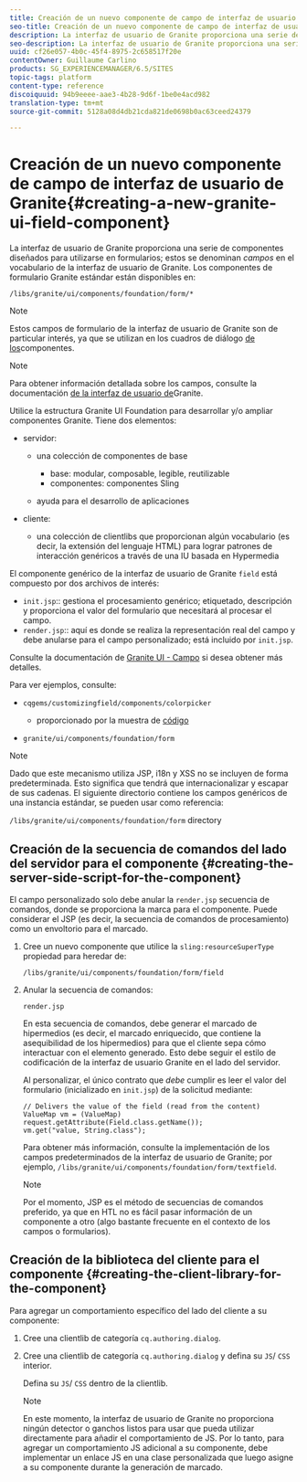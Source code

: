 ```yaml
---
title: Creación de un nuevo componente de campo de interfaz de usuario de Granite
seo-title: Creación de un nuevo componente de campo de interfaz de usuario de Granite
description: La interfaz de usuario de Granite proporciona una serie de componentes diseñados para utilizarse en formularios, denominados campos
seo-description: La interfaz de usuario de Granite proporciona una serie de componentes diseñados para utilizarse en formularios, denominados campos
uuid: cf26e057-4b0c-45f4-8975-2c658517f20e
contentOwner: Guillaume Carlino
products: SG_EXPERIENCEMANAGER/6.5/SITES
topic-tags: platform
content-type: reference
discoiquuid: 94b9eeee-aae3-4b28-9d6f-1be0e4acd982
translation-type: tm+mt
source-git-commit: 5128a08d4db21cda821de0698b0ac63ceed24379

---
```



# Creación de un nuevo componente de campo de interfaz de usuario de Granite{#creating-a-new-granite-ui-field-component}

La interfaz de usuario de Granite proporciona una serie de componentes diseñados para utilizarse en formularios; estos se denominan *campos* en el vocabulario de la interfaz de usuario de Granite. Los componentes de formulario Granite estándar están disponibles en:

`/libs/granite/ui/components/foundation/form/*`

>[!NOTE]
>
>Estos campos de formulario de la interfaz de usuario de Granite son de particular interés, ya que se utilizan en los cuadros de diálogo [de los](/help/sites-developing/developing-components.md)componentes.

>[!NOTE]
>
>Para obtener información detallada sobre los campos, consulte la documentación [de la interfaz de usuario de](https://helpx.adobe.com/experience-manager/6-5/sites/developing/using/reference-materials/granite-ui/api/index.html)Granite.

Utilice la estructura Granite UI Foundation para desarrollar y/o ampliar componentes Granite. Tiene dos elementos:

* servidor:

   * una colección de componentes de base

      * base: modular, composable, legible, reutilizable
      * componentes: componentes Sling
   * ayuda para el desarrollo de aplicaciones


* cliente:

   * una colección de clientlibs que proporcionan algún vocabulario (es decir, la extensión del lenguaje HTML) para lograr patrones de interacción genéricos a través de una IU basada en Hypermedia

El componente genérico de la interfaz de usuario de Granite `field` está compuesto por dos archivos de interés:

* `init.jsp`:: gestiona el procesamiento genérico; etiquetado, descripción y proporciona el valor del formulario que necesitará al procesar el campo.
* `render.jsp`:: aquí es donde se realiza la representación real del campo y debe anularse para el campo personalizado; está incluido por `init.jsp`.

Consulte la documentación de [Granite UI - Campo](https://helpx.adobe.com/experience-manager/6-5/sites/developing/using/reference-materials/granite-ui/api/jcr_root/libs/granite/ui/components/foundation/form/field/index.html) si desea obtener más detalles.

Para ver ejemplos, consulte:

* `cqgems/customizingfield/components/colorpicker`

   * proporcionado por la muestra de [código](/help/sites-developing/developing-components-samples.md#code-sample-how-to-customize-dialog-fields)

* `granite/ui/components/foundation/form`

>[!NOTE]
>
>Dado que este mecanismo utiliza JSP, i18n y XSS no se incluyen de forma predeterminada. Esto significa que tendrá que internacionalizar y escapar de sus cadenas. El siguiente directorio contiene los campos genéricos de una instancia estándar, se pueden usar como referencia:
>
>`/libs/granite/ui/components/foundation/form` directory

## Creación de la secuencia de comandos del lado del servidor para el componente {#creating-the-server-side-script-for-the-component}

El campo personalizado solo debe anular la `render.jsp` secuencia de comandos, donde se proporciona la marca para el componente. Puede considerar el JSP (es decir, la secuencia de comandos de procesamiento) como un envoltorio para el marcado.

1. Cree un nuevo componente que utilice la `sling:resourceSuperType` propiedad para heredar de:

   `/libs/granite/ui/components/foundation/form/field`

1. Anular la secuencia de comandos:

   `render.jsp`

   En esta secuencia de comandos, debe generar el marcado de hipermedios (es decir, el marcado enriquecido, que contiene la asequibilidad de los hipermedios) para que el cliente sepa cómo interactuar con el elemento generado. Esto debe seguir el estilo de codificación de la interfaz de usuario Granite en el lado del servidor.

   Al personalizar, el único contrato que *debe* cumplir es leer el valor del formulario (inicializado en `init.jsp`) de la solicitud mediante:

   ```
   // Delivers the value of the field (read from the content)
   ValueMap vm = (ValueMap) request.getAttribute(Field.class.getName());
   vm.get("value, String.class");
   ```

   Para obtener más información, consulte la implementación de los campos predeterminados de la interfaz de usuario de Granite; por ejemplo, `/libs/granite/ui/components/foundation/form/textfield`.

   >[!NOTE]
   >
   >Por el momento, JSP es el método de secuencias de comandos preferido, ya que en HTL no es fácil pasar información de un componente a otro (algo bastante frecuente en el contexto de los campos o formularios).

## Creación de la biblioteca del cliente para el componente {#creating-the-client-library-for-the-component}

Para agregar un comportamiento específico del lado del cliente a su componente:

1. Cree una clientlib de categoría `cq.authoring.dialog`.
1. Cree una clientlib de categoría `cq.authoring.dialog` y defina su `JS`/ `CSS` interior.

   Defina su `JS`/ `CSS` dentro de la clientlib.

   >[!NOTE]
   >
   >En este momento, la interfaz de usuario de Granite no proporciona ningún detector o ganchos listos para usar que pueda utilizar directamente para añadir el comportamiento de JS. Por lo tanto, para agregar un comportamiento JS adicional a su componente, debe implementar un enlace JS en una clase personalizada que luego asigne a su componente durante la generación de marcado.


